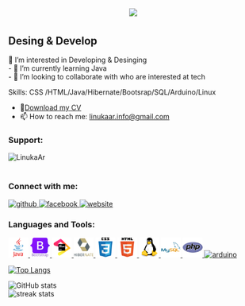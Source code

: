 <h1 align="center">
    <img src="https://readme-typing-svg.herokuapp.com/?font=Righteous&size=35&center=true&vCenter=true&width=500&height=70&duration=4000&lines=Hi+There!+👋;+I'm+Linuka+Arambawela!;" />
</h1>
<h2> Desing & Develop </h2>
👀 I’m interested in Developing & Desinging<br>
- 🔘 I’m currently learning Java<br>
- 🔘 I’m looking to collaborate with who are interested at tech<br>



Skills: CSS /HTML/Java/Hibernate/Bootsrap/SQL/Arduino/Linux 


- 🔭<a href="https://drive.google.com/file/d/1fSNNlvi5fiwoAHjgexNgFnqekj6dWB18/view?usp=sharing" target="_blank">Download my CV</a>
- 📫 How to reach me: linukaar.info@gmail.com 

<h3 align="left">Support:</h3>
<p><a href="https://www.buymeacoffee.com/LinukaAr" target="_blank"> <img align="left" src="https://cdn.buymeacoffee.com/buttons/v2/default-yellow.png" height="50" width="210" alt="LinukaAr" /></a></p>
<br><br>

<h3 align="left">Connect with me:</h3>
<p><a href="https://github.com/LinukaAr"target="_blank"><img src='https://cdn.jsdelivr.net/npm/simple-icons@3.0.1/icons/github.svg' alt='github' height='40'> </a>
<a href="https://www.facebook.com/profile.php?id=100011398414568"target="_blank"><img src='https://cdn.jsdelivr.net/npm/simple-icons@3.0.1/icons/facebook.svg' alt='facebook' height='40'w> </a> 
<a href="https://linukaar.github.io/Linukatest/"target="_blank"><img src='https://cdn.jsdelivr.net/npm/simple-icons@3.0.1/icons/icloud.svg' alt='website' height='40'> </a></p> 

<h3 align="left">Languages and Tools:</h3>
<p align="left">
  <a href="https://www.java.com/en/" target="_blank" rel="noreferrer">
    <img src="https://github.com/devicons/devicon/blob/master/icons/java/java-original-wordmark.svg" alt="java" width="40" height="40"/>
  </a>

  <a href="https://getbootstrap.com/" target="_blank" rel="noreferrer">
    <img src="https://github.com/devicons/devicon/blob/master/icons/bootstrap/bootstrap-original-wordmark.svg" alt="css3" width="40" height="40"/>
  </a>

  <a href="https://www.jetbrains.com" target="_blank" rel="noreferrer">
    <img src="https://github.com/devicons/devicon/blob/master/icons/jetbrains/jetbrains-original.svg" alt="jetbrains" width="40" height="40"/>
  </a>

  <a href="https://hibernate.org/" target="_blank" rel="noreferrer">
    <img src="https://github.com/LinukaAr/Badges/blob/main/image-removebg-preview.png" alt="hibernate" width="40" height="40"/>
  </a>

  <a href="//////" target="_blank" rel="noreferrer">
    <img src="https://raw.githubusercontent.com/devicons/devicon/master/icons/css3/css3-original-wordmark.svg" alt="css3" width="40" height="40"/>
  </a>

  <a href="https://www.w3.org/html/" target="_blank" rel="noreferrer">
    <img src="https://raw.githubusercontent.com/devicons/devicon/master/icons/html5/html5-original-wordmark.svg" alt="html5" width="40" height="40"/>
  </a>

  <a href="https://www.linux.org/" target="_blank" rel="noreferrer">
    <img src="https://raw.githubusercontent.com/devicons/devicon/master/icons/linux/linux-original.svg" alt="linux" width="40" height="40"/>
  </a>

  <a href="https://www.mysql.com/" target="_blank" rel="noreferrer">
    <img src="https://raw.githubusercontent.com/devicons/devicon/master/icons/mysql/mysql-original-wordmark.svg" alt="mysql" width="40" height="40"/>
  </a>

  <a href="https://www.php.net" target="_blank" rel="noreferrer">
    <img src="https://raw.githubusercontent.com/devicons/devicon/master/icons/php/php-original.svg" alt="php" width="40" height="40"/>
  </a>

  <a href="https://www.arduino.cc/" target="_blank" rel="noreferrer">
    <img src="https://cdn.worldvectorlogo.com/logos/arduino-1.svg" alt="arduino" width="40" height="40"/>
  </a>
</p>





[![Top Langs](https://github-readme-stats.vercel.app/api/top-langs/?username=LinukaAr&layout=compact&theme=react)](https://github.com/anuraghazra/github-readme-stats)

![GitHub stats](https://github-readme-stats.vercel.app/api?username=LinukaAr&theme=transparent&border_radius=5&hide_border=true&card_width=0&line_height=20&rank_icon=github)  
<img width=390 src="https://streak-stats.demolab.com/?user=LinukaAr&count_private=true&theme=react&border_radius=10" alt="streak stats"/>




 <!-- ![GitHub metrics](https://metrics.lecoq.io/LinukaAr)  
 https://github-readme-stats-salesp07.vercel.app/api/top-langs/?username=salesp07&hide=HTML&langs_count=8&layout=compact&theme=react&border_radius=10&size_weight=0.5&count_weight=0.5&exclude_repo=github-readme-stats"

 https://github-readme-stats.vercel.app/api?username=LinukaAr&show_icons=true&count_private=true  -->

